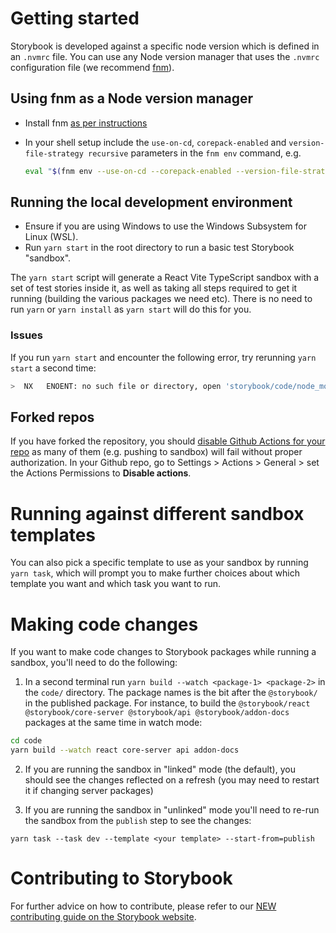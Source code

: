 # Getting started

Storybook is developed against a specific node version which is defined in an `.nvmrc` file. You can use any Node version manager that uses the `.nvmrc` configuration file (we recommend [fnm](https://fnm.vercel.app/)).

## Using fnm as a Node version manager

- Install fnm [as per instructions](https://github.com/Schniz/fnm/tree/master#installation)
- In your shell setup include the `use-on-cd`, `corepack-enabled` and `version-file-strategy recursive` parameters in the `fnm env` command, e.g.

  ```sh
  eval "$(fnm env --use-on-cd --corepack-enabled --version-file-strategy recursive)"
  ```

## Running the local development environment

- Ensure if you are using Windows to use the Windows Subsystem for Linux (WSL).
- Run `yarn start` in the root directory to run a basic test Storybook "sandbox".

The `yarn start` script will generate a React Vite TypeScript sandbox with a set of test stories inside it, as well as taking all steps required to get it running (building the various packages we need etc). There is no need to run `yarn` or `yarn install` as `yarn start` will do this for you.

### Issues

If you run `yarn start` and encounter the following error, try rerunning `yarn start` a second time:

```sh
>  NX   ENOENT: no such file or directory, open 'storybook/code/node_modules/nx/package.json'
```

## Forked repos

If you have forked the repository, you should [disable Github Actions for your repo](https://docs.github.com/en/repositories/managing-your-repositorys-settings-and-features/enabling-features-for-your-repository/managing-github-actions-settings-for-a-repository) as many of them (e.g. pushing to sandbox) will fail without proper authorization. In your Github repo, go to Settings > Actions > General > set the Actions Permissions to **Disable actions**.

# Running against different sandbox templates

You can also pick a specific template to use as your sandbox by running `yarn task`, which will prompt you to make further choices about which template you want and which task you want to run.

# Making code changes

If you want to make code changes to Storybook packages while running a sandbox, you'll need to do the following:

1. In a second terminal run `yarn build --watch <package-1> <package-2>` in the `code/` directory. The package names is the bit after the `@storybook/` in the published package. For instance, to build the `@storybook/react @storybook/core-server @storybook/api @storybook/addon-docs` packages at the same time in watch mode:

```bash
cd code
yarn build --watch react core-server api addon-docs
```

2. If you are running the sandbox in "linked" mode (the default), you should see the changes reflected on a refresh (you may need to restart it if changing server packages)

3. If you are running the sandbox in "unlinked" mode you'll need to re-run the sandbox from the `publish` step to see the changes:

```
yarn task --task dev --template <your template> --start-from=publish
```

# Contributing to Storybook

For further advice on how to contribute, please refer to our [NEW contributing guide on the Storybook website](https://storybook.js.org/docs/contribute/how-to-contribute).
